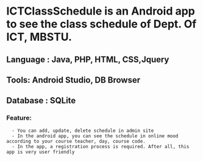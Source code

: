 # ICTClassSchedule is an Android app to see the class schedule of Dept. Of ICT, MBSTU.
 
## Language : Java, PHP, HTML, CSS,Jquery
## Tools: Android Studio, DB Browser
## Database : SQLite 
### Feature:
      - You can add, update, delete schedule in admin site
      - In the android app, you can see the schedule in online mood according to your course teacher, day, course code.
      - In the app, a registration process is required. After all, this  app is very user friendly
